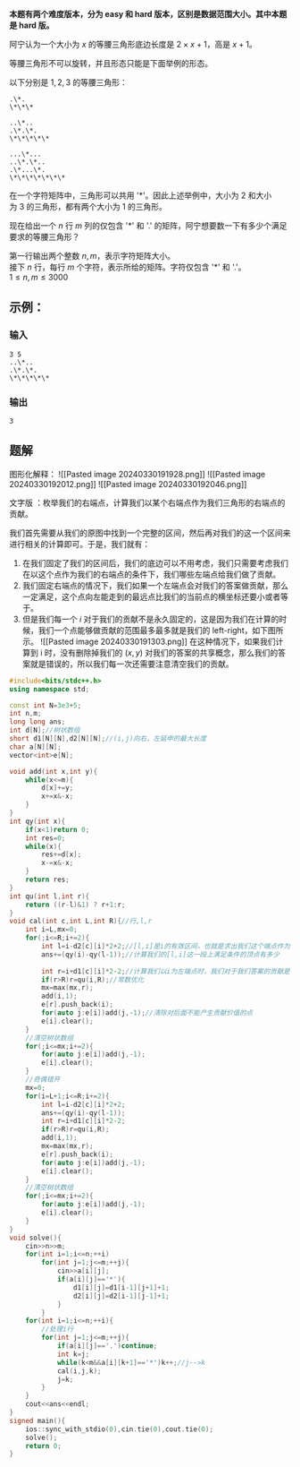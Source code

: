 **本题有两个难度版本，分为 easy 和 hard 版本，区别是数据范围大小。其中本题是 hard 版。**

  

阿宁认为一个大小为 $x$ 的等腰三角形底边长度是 $2\times x+1$，高是 $x+1$。

等腰三角形不可以旋转，并且形态只能是下面举例的形态。

以下分别是 $1,2,3$ 的等腰三角形：

```
.\*.
\*\*\* 

..\*..
.\*.\*.
\*\*\*\*\*

...\*...
..\*.\*..
.\*...\*.
\*\*\*\*\*\*\*
```

在一个字符矩阵中，三角形可以共用 '\*'。因此上述举例中，大小为 $2$ 和大小为 $3$ 的三角形，都有两个大小为 $1$ 的三角形。

  

现在给出一个 $n$ 行 $m$ 列的仅包含 '\*' 和 '.' 的矩阵，阿宁想要数一下有多少个满足要求的等腰三角形？


第一行输出两个整数 $n,m$，表示字符矩阵大小。  
接下 $n$ 行，每行 $m$ 个字符，表示所给的矩阵。字符仅包含 '\*' 和 '.'。  
$1\leq n, m \leq 3000$

## 示例：
### 输入


```
3 5
..\*..
.\*.\*.
\*\*\*\*\*
```

### 输出

  
```
3
```


## 题解
图形化解释：
![[Pasted image 20240330191928.png]]
![[Pasted image 20240330192012.png]]
![[Pasted image 20240330192046.png]]



文字版 ：枚举我们的右端点，计算我们以某个右端点作为我们三角形的右端点的贡献。

我们首先需要从我们的原图中找到一个完整的区间，然后再对我们的这一个区间来进行相关的计算即可。于是，我们就有：
1. 在我们固定了我们的区间后，我们的底边可以不用考虑，我们只需要考虑我们在以这个点作为我们的右端点的条件下，我们哪些左端点给我们做了贡献。
2. 我们固定右端点的情况下，我们如果一个左端点会对我们的答案做贡献，那么一定满足，这个点向左能走到的最远点比我们的当前点的横坐标还要小或者等于。
3. 但是我们每一个 $i$ 对于我们的贡献不是永久固定的，这是因为我们在计算的时候，我们一个点能够做贡献的范围最多最多就是我们的 left-right，如下图所示。
![[Pasted image 20240330191303.png]]
	在这种情况下，如果我们计算到 i 时，没有删除掉我们的 $(x,y)$ 对我们的答案的共享概念，那么我们的答案就是错误的，所以我们每一次还需要注意清空我们的贡献。

```cpp
#include<bits/stdc++.h>
using namespace std;

const int N=3e3+5;
int n,m;
long long ans;
int d[N];//树状数组
short d1[N][N],d2[N][N];//(i,j)向右，左延申的最大长度
char a[N][N];
vector<int>e[N];

void add(int x,int y){
    while(x<=m){
        d[x]+=y;
        x+=x&-x;
    }
}
int qy(int x){
    if(x<1)return 0;
    int res=0;
    while(x){
        res+=d[x];
        x-=x&-x;
    }
    return res;
}
int qu(int l,int r){
    return ((r-l)&1) ? r+1:r;
}
void cal(int c,int L,int R){//行,l,r
    int i=L,mx=0;
    for(;i<=R;i+=2){
        int l=i-d2[c][i]*2+2;//[l,i]是i的有效区间，也就是求出我们这个端点作为我们的右端点时，我们的左端点最远可以取到哪里 
        ans+=(qy(i)-qy(l-1));//计算我们的[l,i]这一段上满足条件的顶点有多少 
		 
        int r=i+d1[c][i]*2-2;//计算我们以i为左端点时，我们对于我们答案的贡献是多少 
        if(r>R)r=qu(i,R);//常数优化
        mx=max(mx,r);
        add(i,1);
        e[r].push_back(i);
        for(auto j:e[i])add(j,-1);//清除对后面不能产生贡献价值的点
        e[i].clear();
    }
    //清空树状数组 
    for(;i<=mx;i+=2){
        for(auto j:e[i])add(j,-1);
        e[i].clear();
    }
    //奇偶错开
    mx=0;
    for(i=L+1;i<=R;i+=2){
        int l=i-d2[c][i]*2+2;
        ans+=(qy(i)-qy(l-1));
        int r=i+d1[c][i]*2-2;
        if(r>R)r=qu(i,R);
        add(i,1);
        mx=max(mx,r);
        e[r].push_back(i);
        for(auto j:e[i])add(j,-1);
        e[i].clear();
    }
    //清空树状数组 
    for(;i<=mx;i+=2){
        for(auto j:e[i])add(j,-1);
        e[i].clear();
    }
}
void solve(){
    cin>>n>>m;
    for(int i=1;i<=n;++i)
        for(int j=1;j<=m;++j){
            cin>>a[i][j];
            if(a[i][j]=='*'){
                d1[i][j]=d1[i-1][j+1]+1;
                d2[i][j]=d2[i-1][j-1]+1;
            }
        }
    for(int i=1;i<=n;++i){
        //处理i行
        for(int j=1;j<=m;++j){
            if(a[i][j]=='.')continue;
            int k=j;
            while(k<m&&a[i][k+1]=='*')k++;//j-->k
            cal(i,j,k);
            j=k;
        }
    }
    cout<<ans<<endl;
}
signed main(){
    ios::sync_with_stdio(0),cin.tie(0),cout.tie(0);
    solve();
    return 0;
}
```

